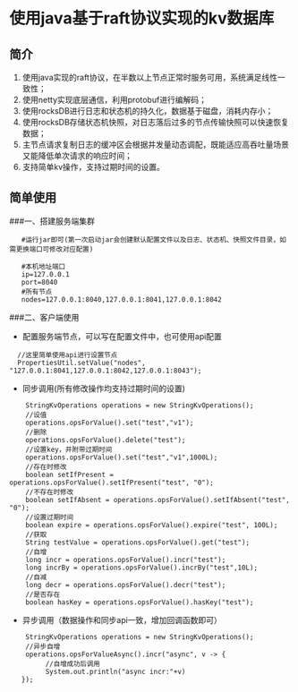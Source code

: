 # 使用java基于raft协议实现的kv数据库

## 简介
 1. 使用java实现的raft协议，在半数以上节点正常时服务可用，系统满足线性一致性；
 2. 使用netty实现底层通信，利用protobuf进行编解码；
 3. 使用rocksDB进行日志和状态机的持久化，数据基于磁盘，消耗内存小；
 4. 使用rocksDB存储状态机快照，对日志落后过多的节点传输快照可以快速恢复数据；
 5. 主节点请求复制日志的缓冲区会根据并发量动态调配，既能适应高吞吐量场景又能降低单次请求的响应时间；
 6. 支持简单kv操作，支持过期时间的设置。

## 简单使用
###一、搭建服务端集群
    
 ```
    #运行jar即可(第一次启动jar会创建默认配置文件以及日志、状态机、快照文件目录，如需更换端口可修改对应配置)

    #本机地址端口
    ip=127.0.0.1
    port=8040
    #所有节点
    nodes=127.0.0.1:8040,127.0.0.1:8041,127.0.0.1:8042
```
###二、客户端使用

-  配置服务端节点，可以写在配置文件中，也可使用api配置
```
  //这里简单使用api进行设置节点
  PropertiesUtil.setValue("nodes", "127.0.0.1:8041,127.0.0.1:8042,127.0.0.1:8043");
```
- 同步调用(所有修改操作均支持过期时间的设置)
```
    StringKvOperations operations = new StringKvOperations();
    //设值
    operations.opsForValue().set("test","v1");
    //删除
    operations.opsForValue().delete("test");
    //设置key，并附带过期时间
    operations.opsForValue().set("test","v1",1000L);
    //存在时修改
    boolean setIfPresent = operations.opsForValue().setIfPresent("test", "0");
    //不存在时修改
    boolean setIfAbsent = operations.opsForValue().setIfAbsent("test", "0");
    //设置过期时间
    boolean expire = operations.opsForValue().expire("test", 100L);
    //获取
    String testValue = operations.opsForValue().get("test");
    //自增
    long incr = operations.opsForValue().incr("test");
    long incrBy = operations.opsForValue().incrBy("test",10L);
    //自减
    long decr = operations.opsForValue().decr("test");
    //是否存在
    boolean hasKey = operations.opsForValue().hasKey("test");
```

- 异步调用（数据操作和同步api一致，增加回调函数即可）
```
    StringKvOperations operations = new StringKvOperations();
    //异步自增
    operations.opsForValueAsync().incr("async", v -> {
         //自增成功后调用
         System.out.println("async incr:"+v)
   });
```
    


